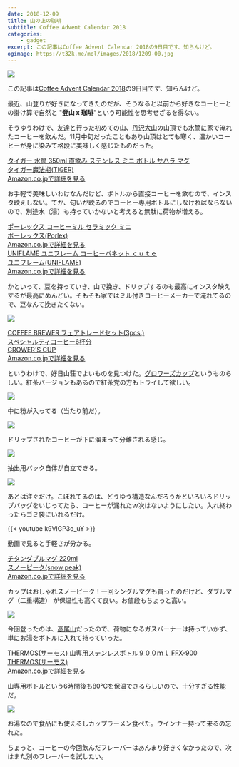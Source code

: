 ```yaml
---
date: 2018-12-09
title: 山の上の珈琲
subtitle: Coffee Advent Calendar 2018
categories: 
    - gadget
excerpt: この記事はCoffee Advent Calendar 2018の9日目です、知らんけど。
ogimage: https://t32k.me/mol/images/2018/1209-00.jpg
---
```


![](/mol/images/2018/1209-00.jpg)

この記事は[Coffee Advent Calendar 2018](https://adventar.org/calendars/3647#list-2018-12-09)の9日目です、知らんけど。

最近、山登りが好きになってきたのだが、そうなると以前から好きなコーヒーとの掛け算で自然と
"**登山 x 珈琲**"という可能性を思考せざるを得ない。

そうゆうわけで、友達と行った初めての山、[丹沢大山](https://yamap.com/activities/2673164)の山頂でも水筒に家で淹れたコーヒーを飲んだ。11月中旬だったこともあり山頂はとても寒く、温かいコーヒーが身に染みて格段に美味しく感じたものだった。

<div class="__media"><a href="https://www.amazon.co.jp/gp/product/B00MN84CJ2/?tag=warikiru-22" target="_blank" rel="noopener">
<img src="https://images-na.ssl-images-amazon.com/images/I/51cjkwZeDqL._SL1000_.jpg" alt="" class="__media__image">
<div class="__media__body">
    <div>タイガー 水筒 350ml 直飲み ステンレス ミニ ボトル サハラ マグ</div>
    <div class="__media__text">タイガー魔法瓶(TIGER)</div>
    <div>Amazon.co.jpで詳細を見る</div>
</div>
</a></div>

お手軽で美味しいわけなんだけど、ボトルから直接コーヒーを飲むので、インスタ映えしない。てか、匂いが映るのでコーヒー専用ボトルにしなければならないので、別途水（湯）も持っていかないと考えると無駄に荷物が増える。

<div class="__media"><a href="https://www.amazon.co.jp/dp/B01B77O8FM/?tag=warikiru-22" target="_blank" rel="noopener">
<img src="https://images-na.ssl-images-amazon.com/images/I/71o-zoUsrWL._SL1500_.jpg" alt="" class="__media__image">
<div class="__media__body">
    <div>ポーレックス コーヒーミル セラミック ミニ</div>
    <div class="__media__text">ポーレックス(Porlex)</div>
    <div>Amazon.co.jpで詳細を見る</div>
</div>
</a></div>

<div class="__media"><a href="https://www.amazon.co.jp/dp/B001TPDMLE/?tag=warikiru-22" target="_blank" rel="noopener">
<img src="https://images-na.ssl-images-amazon.com/images/I/61K7mQ5AkvL._SL1000_.jpg" alt="" class="__media__image">
<div class="__media__body">
    <div>UNIFLAME ユニフレーム コーヒーバネット ｃｕｔｅ</div>
    <div class="__media__text">ユニフレーム(UNIFLAME)</div>
    <div>Amazon.co.jpで詳細を見る</div>
</div>
</a></div>

かといって、豆を持っていき、山で挽き、ドリップするのも最高にインスタ映えするが最高にめんどい。そもそも家ではミル付きコーヒーメーカーで淹れてるので、豆なんて挽きたくない。

![](/mol/images/2018/1209-07.jpg)

<div class="__media"><a href="https://www.amazon.co.jp/dp/B07121SX66/?tag=warikiru-22" target="_blank" rel="noopener">
<img src="https://images-na.ssl-images-amazon.com/images/I/61OcQMx%2BB0L._SL1003_.jpg" alt="" class="__media__image">
<div class="__media__body">
    <div>COFFEE BREWER フェアトレードセット(3pcs.) <br>スペシャルティコーヒー6杯分</div>
    <div class="__media__text">GROWER'S CUP</div>
    <div>Amazon.co.jpで詳細を見る</div>
</div>
</a></div>

というわけで、好日山荘でよいものを見つけた。[グロワーズカップ](https://growerscup.universal-trading.jp/)というものらしい。紅茶バージョンもあるので紅茶党の方もトライして欲しい。

![](/mol/images/2018/1209-01.jpg)

中に粉が入ってる（当たり前だ）。

![](/mol/images/2018/1209-02.jpg)

ドリップされたコーヒーが下に溜まって分離される感じ。

![](/mol/images/2018/1209-03.jpg)

抽出用バック自体が自立できる。

![](/mol/images/2018/1209-04.jpg)

あとは注ぐだけ。こぼれてるのは、どうゆう構造なんだろうかといろいろドリップバッグをいじってたら、コーヒーが漏れたｗ次はないようにしたい。入れ終わったらゴミ袋にいれるだけ。

{{< youtube k9VlGP3o_uY >}}

動画で見ると手軽さが分かる。

<div class="__media"><a href="https://www.amazon.co.jp/dp/B00IADMKJ8/?tag=warikiru-22" target="_blank" rel="noopener">
<img src="https://images-na.ssl-images-amazon.com/images/I/51qyiriKH%2BL._SL1000_.jpg" alt="" class="__media__image">
<div class="__media__body">
    <div>チタンダブルマグ 220ml</div>
    <div class="__media__text">スノーピーク(snow peak)</div>
    <div>Amazon.co.jpで詳細を見る</div>
</div>
</a></div>

カップはおしゃれスノーピーク！一回シングルマグも買ったのだけど、ダブルマグ（二重構造）
が保温性も高くて良い。お値段もちょっと高い。

![](/mol/images/2018/1209-05.jpg)

今回登ったのは、[高尾山](https://yamap.com/activities/2816910)だったので、荷物になるガスバーナーは持っていかず、単にお湯をボトルに入れて持っていった。

<div class="__media"><a href="https://www.amazon.co.jp/dp/B00FH2K69Q/?tag=warikiru-22" target="_blank" rel="noopener">
<img src="https://images-na.ssl-images-amazon.com/images/I/51LhqLUZDOL._SL1200_.jpg" alt="" class="__media__image">
<div class="__media__body">
    <div>THERMOS(サーモス) 山専用ステンレスボトル９００ｍｌ FFX-900</div>
    <div class="__media__text">THERMOS(サーモス) </div>
    <div>Amazon.co.jpで詳細を見る</div>
</div>
</a></div>

山専用ボトルという6時間後も80℃を保温できるらしいので、十分すぎる性能だ。

![](/mol/images/2018/1209-06.jpg)

お湯なので食品にも使えるしカップラーメン食べた。ウインナー持って来るの忘れた。

ちょっと、コーヒーの今回飲んだフレーバーはあんまり好きくなかったので、次はまた別のフレーバーを試したい。